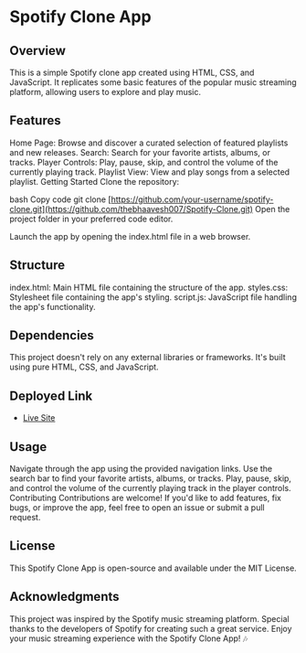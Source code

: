 # Spotify Clone App
## Overview
This is a simple Spotify clone app created using HTML, CSS, and JavaScript. It replicates some basic features of the popular music streaming platform, allowing users to explore and play music.

## Features
Home Page: Browse and discover a curated selection of featured playlists and new releases.
Search: Search for your favorite artists, albums, or tracks.
Player Controls: Play, pause, skip, and control the volume of the currently playing track.
Playlist View: View and play songs from a selected playlist.
Getting Started
Clone the repository:

bash
Copy code
git clone [https://github.com/your-username/spotify-clone.git](https://github.com/thebhaavesh007/Spotify-Clone.git)
Open the project folder in your preferred code editor.

Launch the app by opening the index.html file in a web browser.

## Structure
index.html: Main HTML file containing the structure of the app.
styles.css: Stylesheet file containing the app's styling.
script.js: JavaScript file handling the app's functionality.
## Dependencies
This project doesn't rely on any external libraries or frameworks. It's built using pure HTML, CSS, and JavaScript.

## Deployed Link
- [Live Site](https://spotify-clone-823.netlify.app/)
## Usage
Navigate through the app using the provided navigation links.
Use the search bar to find your favorite artists, albums, or tracks.
Play, pause, skip, and control the volume of the currently playing track in the player controls.
Contributing
Contributions are welcome! If you'd like to add features, fix bugs, or improve the app, feel free to open an issue or submit a pull request.

## License
This Spotify Clone App is open-source and available under the MIT License.

## Acknowledgments
This project was inspired by the Spotify music streaming platform.
Special thanks to the developers of Spotify for creating such a great service.
Enjoy your music streaming experience with the Spotify Clone App! 🎶
